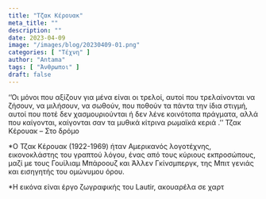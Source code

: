 ```yaml
---
title: "Τζακ Κέρουακ"
meta_title: ""
description: ""
date: 2023-04-09
image: "/images/blog/20230409-01.png"
categories: [ "Τέχνη" ]
author: "Antama"
tags: [ "Άνθρωποι" ]
draft: false
---
```


‘’Οι μόνοι που αξίζουν για μένα είναι οι τρελοί, αυτοί που τρελαίνονται να ζήσουν, να μιλήσουν, να σωθούν, που ποθούν τα
πάντα την ίδια στιγμή, αυτοί που ποτέ δεν χασμουριούνται ή δεν λένε κοινότοπα πράγματα, αλλά που καίγονται, καίγονται
σαν τα μυθικά κίτρινα ρωμαϊκά κεριά .’’
Τζακ Κέρουακ – Στο δρόμο

*Ο Τζακ Κέρουακ (1922-1969) ήταν Αμερικανός λογοτέχνης, εικονοκλάστης του γραπτού λόγου, ένας από τους κύριους
εκπροσώπους, μαζί με τους Γουίλιαμ Μπάροουζ και Άλλεν Γκίνσμπεργκ, της Μπιτ γενιάς και εισηγητής του ομώνυμου όρου.

*Η εικόνα είναι έργο ζωγραφικής του Lautir, ακουαρέλα σε χαρτ
